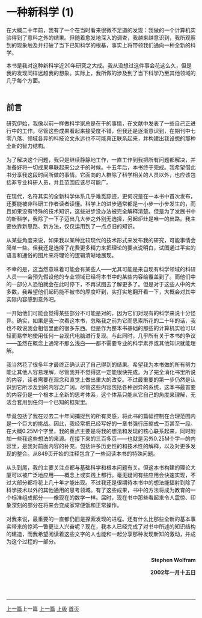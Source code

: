# 一种新科学 (1)
在大概二十年前，我有了一个在当时看来很微不足道的发现：我做的一个计算机实验得到了意料之外的结果。但随着愈发地深入的调查，我越来越意识到，我所观察到的现象触及并打破了当下已知科学的根基，事实上将带领我们通向一种全新的科学。

本书是我对这种新科学近20年研究之大成。我从没想过这件事会花这么久，但是我的发现同样远超我的想象。实际上，我所做的涉及到了当下科学乃至其他领域的几乎每个方面。
<br><br>
## 前言
研究伊始，我像以前一样做科学家总是在干的事情，在文献中发表了一些自己正进行中的工作。尽管这些成果看起来接受度不错，但我还是逐渐意识到，在期刊中七零八落、领域各异的科技论文永远也不可能真正联系起来，并构建出我设想的那种全新的智力结构。
<br><br>
为了解决这个问题，我只是继续静静地工作，一直工作到我把所有问题都解决，并准备好将一切成果串联起来公之于的时候。十五年后，本书终于完成。我希望借此书分享我这段时间所做的事情。它面向的人群除了科学相关的人员以外，也应该包括非专业科研人员，并且范围应该尽可能广。
<br><br>
在现代，名符其实的全新科学体系几乎难觅踪迹，更何况是在一本书中首次发布，还要能被非科研工作者读者读懂。科学上的进步通常都是一小步一小步发生的，而且如果没有特殊的技术知识，这些进步没办法被完全解释清楚。但是为了发展书中的新科学，我除了一下子迈出几大步之外别无选择，另起炉灶是唯一的出路。我主要依靠新思路、新方法，仅仅运用到了一点点旧的知识。
<br><br>
从某些角度来说，如果我以某种比较现代的技术形式来发布我的研究，可能事情会简单一些。但我还是选择了花费更多精力来把理论的要点说明白，试图通过平实的语言和通俗的图片来将理论的逻辑清晰地展现。
<br><br>
不幸的是，这当然意味着可能会有某些人——尤其可能是来自现有科学领域的科研人员——会预先假设他的专业领域已经将本书中的某些内容给覆盖到了。而他们中的一部分人恐怕就会在此时停下，不再试图去了解更多了。但是对于这些人中的大多数，我希望他们起码能不被书的厚度吓到，实打实地翻开看一下，大概会对其中实际内容感到意外吧。
<br><br>
一开始他们可能会觉得某些部分不可能是对的，因为它们对现有的科学来说十分怪异。确实，如果是我一次看这本书，忽略我之前为它而思索所花的二十年的话，我也不敢说我会相信里面的很多东西。但是作为整本书基础的那些的计算机实验可以轻而易举地使用任何一台现代电脑进行复现。与此同时，几乎所有关于本书的争议——虽然在概念上通常不那么浅白——都不需要专业的科学素养或其他知识就能理解。
<br><br>
我当然花了很多年才最终正确认识了自己得到的结果。希望我为本书做的所有努力能让其他人容易理解，尽管我并不觉得这一定能很快完成。为了完全消化书里所说的内容，读者需要在观念和直觉上做出重大的改变。不过最重要的第一步仍然是认识到它所涉及到的内容之广阔。尽管这些内容包括各种迥异的系统，这本书最首要的内容仍是一个根本上全新的思考体系，这个体系只能从它自己的角度来理解，无法合套用到任何一个已知的框架里。
<br><br>
毕竟包括了我在过去二十年间捕捉到的所有灵感，将此书的篇幅控制在合理范围内是一个巨大的挑战。因此，我经常把已经写好的一章书强行压缩成一页甚至一段。在大概0.25M个字里，我的重点主要是将我的想法和发现的核心联系起来，同时附加一些我这些想法的来源。在接下来的三百多页——也就是另外0.25M个字—的内容里，是我对前面内容的补充，包括许多历史性的和技术性的解释，以及对更多发现的整合。从849页开始的注释包含了一些阅读本书的特殊问题。
<br><br>
从头到尾，我的主要关注点都与基础科学和根本问题有关。但这本书构建的理论大厦可以被广泛地应用——概念上或实践上都行。毫无疑问有些应用会快速实现，不过大部分都将花上几十年才能出现。不过我还是很期待本书中的想法能辐射到除了科学技术以外的其他通用的思考领域。有了这些成果，书中的方法将成为教育的一个标准组成部分——像现在的数学一样。届时，现在书中那些看起来令人震惊、印象深刻的部分在将来会变成家常便饭和正常操作。
<br><br>
对我来说，最重要的一直都仍旧是探索发现的进程。还有什么比那些全新的基本事实带来的惊鸿一瞥更让人兴奋呢？现在，我本人已经完成了对书中所述的知识结构的建造，而我希望阅读着这些文字的人也能和一起分享那种发现新知的激动，并成为这个过程的一部分。
<br><br>
<p style="text-align: right"><strong>Stephen Wolfram</strong></p>
<p style="text-align: right"><strong>2002年一月十五日</strong></p>   
<br><br> 
<hr>

<a class="btn" href="./0000.html">上一篇</a>上一篇
<a class="btn" href="./0002.html">上一篇</a>
<a class="btn" href="/../">上级</a>
<a class="btn" href="/../../">首页</a>
